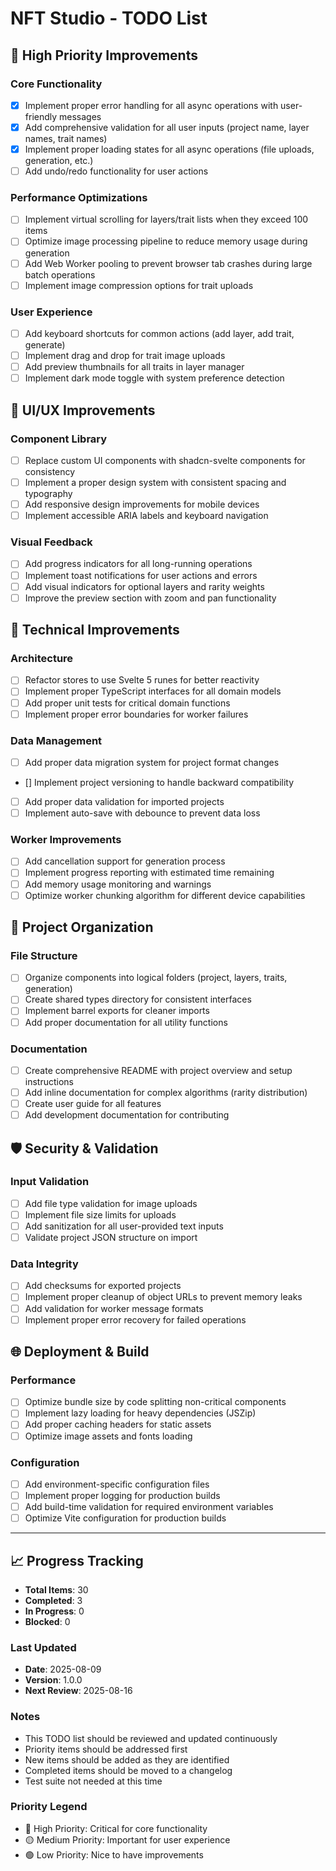 # NFT Studio - TODO List

## 🚀 High Priority Improvements

### Core Functionality
- [x] Implement proper error handling for all async operations with user-friendly messages
- [x] Add comprehensive validation for all user inputs (project name, layer names, trait names)
- [x] Implement proper loading states for all async operations (file uploads, generation, etc.)
- [ ] Add undo/redo functionality for user actions

### Performance Optimizations
- [ ] Implement virtual scrolling for layers/trait lists when they exceed 100 items
- [ ] Optimize image processing pipeline to reduce memory usage during generation
- [ ] Add Web Worker pooling to prevent browser tab crashes during large batch operations
- [ ] Implement image compression options for trait uploads

### User Experience
- [ ] Add keyboard shortcuts for common actions (add layer, add trait, generate)
- [ ] Implement drag and drop for trait image uploads
- [ ] Add preview thumbnails for all traits in layer manager
- [ ] Implement dark mode toggle with system preference detection

## 🎨 UI/UX Improvements

### Component Library
- [ ] Replace custom UI components with shadcn-svelte components for consistency
- [ ] Implement a proper design system with consistent spacing and typography
- [ ] Add responsive design improvements for mobile devices
- [ ] Implement accessible ARIA labels and keyboard navigation

### Visual Feedback
- [ ] Add progress indicators for all long-running operations
- [ ] Implement toast notifications for user actions and errors
- [ ] Add visual indicators for optional layers and rarity weights
- [ ] Improve the preview section with zoom and pan functionality

## 🔧 Technical Improvements

### Architecture
- [ ] Refactor stores to use Svelte 5 runes for better reactivity
- [ ] Implement proper TypeScript interfaces for all domain models
- [ ] Add proper unit tests for critical domain functions
- [ ] Implement proper error boundaries for worker failures

### Data Management
- [ ] Add proper data migration system for project format changes
- [] Implement project versioning to handle backward compatibility
- [ ] Add proper data validation for imported projects
- [ ] Implement auto-save with debounce to prevent data loss

### Worker Improvements
- [ ] Add cancellation support for generation process
- [ ] Implement progress reporting with estimated time remaining
- [ ] Add memory usage monitoring and warnings
- [ ] Optimize worker chunking algorithm for different device capabilities

## 📁 Project Organization

### File Structure
- [ ] Organize components into logical folders (project, layers, traits, generation)
- [ ] Create shared types directory for consistent interfaces
- [ ] Implement barrel exports for cleaner imports
- [ ] Add proper documentation for all utility functions

### Documentation
- [ ] Create comprehensive README with project overview and setup instructions
- [ ] Add inline documentation for complex algorithms (rarity distribution)
- [ ] Create user guide for all features
- [ ] Add development documentation for contributing

## 🛡️ Security & Validation

### Input Validation
- [ ] Add file type validation for image uploads
- [ ] Implement file size limits for uploads
- [ ] Add sanitization for all user-provided text inputs
- [ ] Validate project JSON structure on import

### Data Integrity
- [ ] Add checksums for exported projects
- [ ] Implement proper cleanup of object URLs to prevent memory leaks
- [ ] Add validation for worker message formats
- [ ] Implement proper error recovery for failed operations

## 🌐 Deployment & Build

### Performance
- [ ] Optimize bundle size by code splitting non-critical components
- [ ] Implement lazy loading for heavy dependencies (JSZip)
- [ ] Add proper caching headers for static assets
- [ ] Optimize image assets and fonts loading

### Configuration
- [ ] Add environment-specific configuration files
- [ ] Implement proper logging for production builds
- [ ] Add build-time validation for required environment variables
- [ ] Optimize Vite configuration for production builds

---

## 📈 Progress Tracking

- **Total Items**: 30
- **Completed**: 3
- **In Progress**: 0
- **Blocked**: 0

### Last Updated

- **Date**: 2025-08-09
- **Version**: 1.0.0
- **Next Review**: 2025-08-16

### Notes

- This TODO list should be reviewed and updated continuously
- Priority items should be addressed first
- New items should be added as they are identified
- Completed items should be moved to a changelog
- Test suite not needed at this time

### Priority Legend

- 🔴 High Priority: Critical for core functionality
- 🟡 Medium Priority: Important for user experience
- 🟢 Low Priority: Nice to have improvements